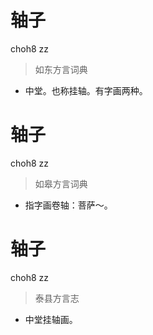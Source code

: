 # 轴子
choh8 zz
> 如东方言词典
- 中堂。也称挂轴。有字画两种。

# 轴子
choh8 zz
> 如皋方言词典
- 指字画卷轴：菩萨～。

# 轴子
choh8 zz
> 泰县方言志
- 中堂挂轴画。
